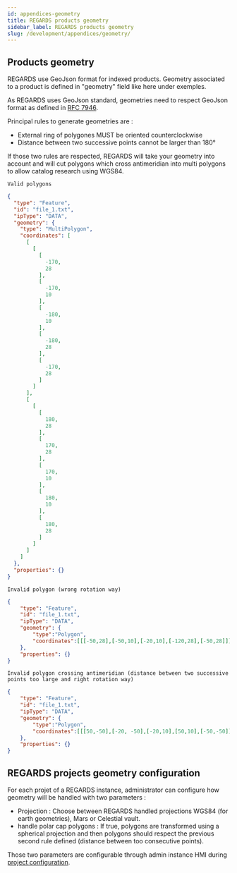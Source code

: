 ```yaml
---
id: appendices-geometry
title: REGARDS products geometry
sidebar_label: REGARDS products geometry
slug: /development/appendices/geometry/
---
```


## Products geometry

REGARDS use GeoJson format for indexed products. Geometry associated to a product is defined in "geometry" field like
here under exemples.

As REGARDS uses GeoJson standard, geometries need to respect GeoJson format as defined
in [RFC 7946](https://datatracker.ietf.org/doc/html/rfc7946#section-3.1.6).

Principal rules to generate geometries are :

- External ring of polygones MUST be oriented counterclockwise
- Distance between two successive points cannot be larger than 180°

If those two rules are respected, REGARDS will take your geometry into account and will cut polygons which cross
antimeridian into multi polygons to allow catalog research using WGS84.

`Valid polygons`

```json
{
  "type": "Feature",
  "id": "file_1.txt",
  "ipType": "DATA",
  "geometry": {
    "type": "MultiPolygon",
    "coordinates": [
      [
        [
          [
            -170,
            28
          ],
          [
            -170,
            10
          ],
          [
            -180,
            10
          ],
          [
            -180,
            28
          ],
          [
            -170,
            28
          ]
        ]
      ],
      [
        [
          [
            180,
            28
          ],
          [
            170,
            28
          ],
          [
            170,
            10
          ],
          [
            180,
            10
          ],
          [
            180,
            28
          ]
        ]
      ]
    ]
  },
  "properties": {}
}
```

`Invalid polygon (wrong rotation way)`

```json
{
    "type": "Feature",
    "id": "file_1.txt",
    "ipType": "DATA",
    "geometry": {
        "type":"Polygon",
        "coordinates":[[[-50,28],[-50,10],[-20,10],[-120,28],[-50,28]]]
    },
    "properties": {}
}
```

`Invalid polygon crossing antimeridian (distance between two successive points too large and right rotation way)`

```json
{
    "type": "Feature",
    "id": "file_1.txt",
    "ipType": "DATA",
    "geometry": {
        "type":"Polygon",
        "coordinates":[[[50,-50],[-20, -50],[-20,10],[50,10],[-50,-50]]]
    },
    "properties": {}
}
```

## REGARDS projects geometry configuration

For each projet of a REGARDS instance, administrator can configure how geometry will be handled with two parameters :

- Projection : Choose between REGARDS handled projections WGS84 (for earth geometries), Mars or Celestial vault.
- handle polar cap polygons : If true, polygons are transformed using a spherical projection and then polygons should
  respect the previous second rule defined (distance between too consecutive points).

Those two parameters are configurable through admin instance HMI
during [project configuration](../../user-documentation/1-global-configuration/project-configuration.md).